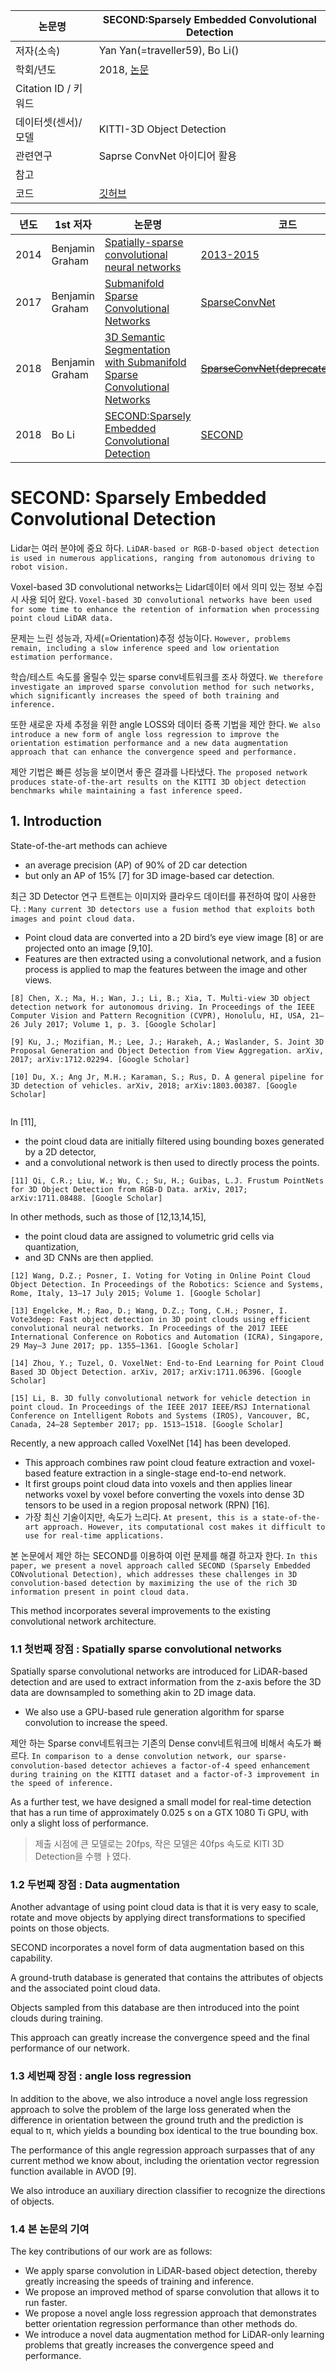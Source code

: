 |논문명 |SECOND:Sparsely Embedded Convolutional Detection |
| --- | --- |
| 저자\(소속\) | Yan Yan(=traveller59), Bo Li\(\) |
| 학회/년도 | 2018, [논문](https://www.mdpi.com/1424-8220/18/10/3337) |
| Citation ID / 키워드 | |
| 데이터셋(센서)/모델 | KITTI-3D Object Detection |
| 관련연구|Saprse ConvNet 아이디어 활용|
| 참고 | |
| 코드 |[깃허브](https://github.com/traveller59/second.pytorch)  |



|년도|1st 저자|논문명|코드|
|-|-|-|-|
|2014|Benjamin Graham|[Spatially-sparse convolutional neural networks](https://arxiv.org/abs/1409.6070)|[2013-2015](https://github.com/btgraham/SparseConvNet)|
|2017|Benjamin Graham|[Submanifold Sparse Convolutional Networks](https://arxiv.org/abs/1706.01307)|[SparseConvNet](https://github.com/facebookresearch/SparseConvNet)|
|2018|Benjamin Graham|[3D Semantic Segmentation with Submanifold Sparse Convolutional Networks](https://arxiv.org/abs/1711.10275)|~~[SparseConvNet(deprecated)](https://github.com/facebookresearch/SparseConvNet)~~,[spconv](https://github.com/traveller59/spconv)|
|2018|Bo Li|[SECOND:Sparsely Embedded Convolutional Detection](https://www.mdpi.com/1424-8220/18/10/3337)|[SECOND](https://github.com/traveller59/second.pytorch)|




# SECOND: Sparsely Embedded Convolutional Detection


Lidar는 여러 분야에 중요 하다. `LiDAR-based or RGB-D-based object detection is used in numerous applications, ranging from autonomous driving to robot vision. `

Voxel-based 3D convolutional networks는 Lidar데이터 에서 의미 있는 정보 수집시 사용 되어 왔다. `Voxel-based 3D convolutional networks have been used for some time to enhance the retention of information when processing point cloud LiDAR data.`

문제는 느린 성능과, 자세(=Orientation)추정 성능이다. `However, problems remain, including a slow inference speed and low orientation estimation performance. `

학습/테스트 속도를 올릴수 있는 sparse conv네트워크를 조사 하였다. `We therefore investigate an improved sparse convolution method for such networks, which significantly increases the speed of both training and inference. `

또한 새로운 자세 추정을 위한 angle LOSS와 데이터 증폭 기법을 제안 한다. `We also introduce a new form of angle loss regression to improve the orientation estimation performance and a new data augmentation approach that can enhance the convergence speed and performance. `

제안 기법은 빠른 성능을 보이면서 좋은 결과를 나타냈다. `The proposed network produces state-of-the-art results on the KITTI 3D object detection benchmarks while maintaining a fast inference speed.`


## 1. Introduction

State-of-the-art methods can achieve 
- an average precision (AP) of 90% of 2D car detection 
- but only an AP of 15% [7] for 3D image-based car detection.

최근 3D Detector 연구 트랜트는 이미지와 클라우드 데이터를 퓨전하여 많이 사용한다.  : `Many current 3D detectors use a fusion method that exploits both images and point cloud data.`
- Point cloud data are converted into a 2D bird’s eye view image [8] or are projected onto an image [9,10]. 
- Features are then extracted using a convolutional network, and a fusion process is applied to map the features between the image and other views. 

```
[8] Chen, X.; Ma, H.; Wan, J.; Li, B.; Xia, T. Multi-view 3D object detection network for autonomous driving. In Proceedings of the IEEE Computer Vision and Pattern Recognition (CVPR), Honolulu, HI, USA, 21–26 July 2017; Volume 1, p. 3. [Google Scholar]

[9] Ku, J.; Mozifian, M.; Lee, J.; Harakeh, A.; Waslander, S. Joint 3D Proposal Generation and Object Detection from View Aggregation. arXiv, 2017; arXiv:1712.02294. [Google Scholar]

[10] Du, X.; Ang Jr, M.H.; Karaman, S.; Rus, D. A general pipeline for 3D detection of vehicles. arXiv, 2018; arXiv:1803.00387. [Google Scholar]


```

In [11], 
- the point cloud data are initially filtered using bounding boxes generated by a 2D detector, 
- and a convolutional network is then used to directly process the points. 

```
[11] Qi, C.R.; Liu, W.; Wu, C.; Su, H.; Guibas, L.J. Frustum PointNets for 3D Object Detection from RGB-D Data. arXiv, 2017; arXiv:1711.08488. [Google Scholar]
```

In other methods, such as those of [12,13,14,15], 
- the point cloud data are assigned to volumetric grid cells via quantization, 
- and 3D CNNs are then applied.

```
[12] Wang, D.Z.; Posner, I. Voting for Voting in Online Point Cloud Object Detection. In Proceedings of the Robotics: Science and Systems, Rome, Italy, 13–17 July 2015; Volume 1. [Google Scholar]

[13] Engelcke, M.; Rao, D.; Wang, D.Z.; Tong, C.H.; Posner, I. Vote3deep: Fast object detection in 3D point clouds using efficient convolutional neural networks. In Proceedings of the 2017 IEEE International Conference on Robotics and Automation (ICRA), Singapore, 29 May–3 June 2017; pp. 1355–1361. [Google Scholar]

[14] Zhou, Y.; Tuzel, O. VoxelNet: End-to-End Learning for Point Cloud Based 3D Object Detection. arXiv, 2017; arXiv:1711.06396. [Google Scholar]

[15] Li, B. 3D fully convolutional network for vehicle detection in point cloud. In Proceedings of the IEEE 2017 IEEE/RSJ International Conference on Intelligent Robots and Systems (IROS), Vancouver, BC, Canada, 24–28 September 2017; pp. 1513–1518. [Google Scholar]

```

Recently, a new approach called VoxelNet [14] has been developed. 
- This approach combines raw point cloud feature extraction and voxel-based feature extraction in a single-stage end-to-end network. 
- It first groups point cloud data into voxels and then applies linear networks voxel by voxel before converting the voxels into dense 3D tensors to be used in a region proposal network (RPN) [16]. 
- 가장 최신 기술이지만, 속도가 느리다. `At present, this is a state-of-the-art approach. However, its computational cost makes it difficult to use for real-time applications. `


본 논문에서 제안 하는 SECOND를 이용하여 이런 문제를 해결 하고자 한다. `In this paper, we present a novel approach called SECOND (Sparsely Embedded CONvolutional Detection), which addresses these challenges in 3D convolution-based detection by maximizing the use of the rich 3D information present in point cloud data. `

This method incorporates several improvements to the existing convolutional network architecture. 

### 1.1 첫번째 장점 : Spatially sparse convolutional networks

Spatially sparse convolutional networks are introduced for LiDAR-based detection and are used to extract information from the z-axis before the 3D data are downsampled to something akin to 2D image data. 
- We also use a GPU-based rule generation algorithm for sparse convolution to increase the speed. 

제안 하는 Sparse conv네트워크는 기존의 Dense conv네트워크에 비해서 속도가 빠르다. `In comparison to a dense convolution network, our sparse-convolution-based detector achieves a factor-of-4 speed enhancement during training on the KITTI dataset and a factor-of-3 improvement in the speed of inference. `


As a further test, we have designed a small model for real-time detection that has a run time of approximately 0.025 s on a GTX 1080 Ti GPU, with only a slight loss of performance.

> 제출 시점에 큰 모델로는 20fps,  작은 모델은 40fps 속도로 KITI 3D Detection을 수행 ㅏ였다. 

### 1.2 두번째 장점 : Data augmentation 

Another advantage of using point cloud data is that it is very easy to scale, rotate and move objects by applying direct transformations to specified points on those objects. 

SECOND incorporates a novel form of data augmentation based on this capability. 

A ground-truth database is generated that contains the attributes of objects and the associated point cloud data. 

Objects sampled from this database are then introduced into the point clouds during training. 

This approach can greatly increase the convergence speed and the final performance of our network.

### 1.3 세번째 장점 : angle loss regression

In addition to the above, we also introduce a novel angle loss regression approach to solve the problem of the large loss generated when the difference in orientation between the ground truth and the prediction is equal to π, which yields a bounding box identical to the true bounding box. 

The performance of this angle regression approach surpasses that of any current method we know about, including the orientation vector regression function available in AVOD [9]. 

We also introduce an auxiliary direction classifier to recognize the directions of objects.


### 1.4 본 논문의 기여 

The key contributions of our work are as follows:

- We apply sparse convolution in LiDAR-based object detection, thereby greatly increasing the speeds of training and inference.
- We propose an improved method of sparse convolution that allows it to run faster.
- We propose a novel angle loss regression approach that demonstrates better orientation regression performance than other methods do.
- We introduce a novel data augmentation method for LiDAR-only learning problems that greatly increases the convergence speed and performance.

